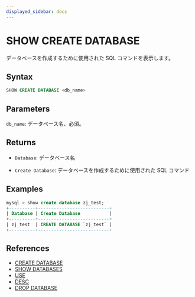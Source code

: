 ```yaml
---
displayed_sidebar: docs
---
```


# SHOW CREATE DATABASE

データベースを作成するために使用された SQL コマンドを表示します。

## Syntax

```sql
SHOW CREATE DATABASE <db_name>
```

## Parameters

`db_name`: データベース名、必須。

## Returns

- `Database`: データベース名

- `Create Database`: データベースを作成するために使用された SQL コマンド

## Examples

```sql
mysql > show create database zj_test;
+----------+---------------------------+
| Database | Create Database           |
+----------+---------------------------+
| zj_test  | CREATE DATABASE `zj_test` |
+----------+---------------------------+
```

## References

- [CREATE DATABASE](../data-definition/CREATE_DATABASE.md) 
- [SHOW DATABASES](SHOW_DATABASES.md) 
- [USE](../data-definition/USE.md) 
- [DESC](../Utility/DESCRIBE.md) 
- [DROP DATABASE](../data-definition/DROP_DATABASE.md) 